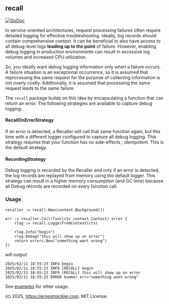 ## recall

[![GoDoc](https://pkg.go.dev/badge/github.com/emicklei/recall)](https://pkg.go.dev/github.com/emicklei/recall)

In service-oriented architectures, request processing failures often require detailed logging for effective troubleshooting.
Ideally, log records should contain comprehensive context.
It can be beneficial to also have access to all debug-level logs **leading up to the point** of failure.
However, enabling debug logging in production environments can result in excessive log volumes and increased CPU utilization.

So, you ideally want debug logging information only when a failure occurs. A failure situation is an exceptional occurrence, so it is assumed that reprocessing the same request for the purpose of collecting information is not overly costly. Additionally, it is assumed that processing the same request leads to the same failure.

The `recall` package builds on this idea by encapsulating a function that can return an error. The following strategies are available to capture debug logging:

#### RecallOnErrorStrategy

If an error is detected, a Recaller will call that same function again, but this time with a different logger configured to capture all debug logging. 
This strategy requires that your function has no side-effects ; idempotent.
This is the default strategy.

#### RecordingStrategy

Debug logging is recorded by the Recaller and only if an error is detected, the log records are replayed from memory using the default logger. 
This strategy can result in a higher memory consumption (and GC time) because all Debug records are recorded on every function call.

### Usage

	recaller := recall.New(context.Background())

	err := recaller.Call(func(ctx context.Context) error {
		rlog := recall.LoggerFromContext(ctx)
		
		rlog.Info("begin")
		rlog.Debug("this will show up on error")
		return errors.New("something went wrong")
	})

will output

    2025/02/11 18:55:23 INFO begin
    2025/02/11 18:55:23 INFO [RECALL] begin
    2025/02/11 18:55:23 INFO [RECALL] this will show up on error
    2025/02/11 18:55:23 ERROR bummer err="something went wrong"

See [examples](https://github.com/emicklei/recall/tree/main/examples) for other usage.

(c) 2025, https://ernestmicklei.com. MIT License.
